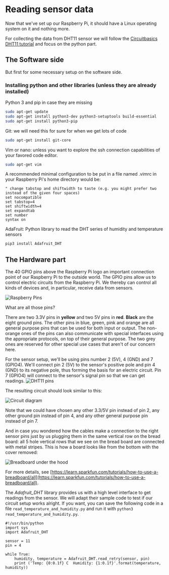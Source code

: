 # Reading sensor data

Now that we've set up our Raspberry Pi, it should have a Linux operating system on it and nothing more.

For collecting the data from DHT11 sensor we will follow the [Circuitbasics DHT11 tutorial](http://www.circuitbasics.com/how-to-set-up-the-dht11-humidity-sensor-on-the-raspberry-pi) and focus on the python part.

## The Software side

But first for some necessary setup on the software side.

### Installing python and other libraries (unless they are already installed)

Python 3 and pip in case they are missing
```bash
sudo apt-get update
sudo apt-get install python3-dev python3-setuptools build-essential
sudo apt-get install python3-pip
```

Git: we will need this for sure for when we get lots of code
```bash
sudo apt-get install git-core
```

Vim or nano: unless you want to explore the ssh connection capabilities of your favored code editor.
```bash
sudo apt-get vim
```
A recommended minimal configuration to be put in a file named .vimrc in your Raspberry Pi's home directory would be:
```
" change tabstop and shiftwidth to taste (e.g. you might prefer two instead of the given four spaces) 
set nocompatible
set tabstop=4
set shiftwidth=4
set expandtab
set number
syntax on
```

AdaFruit: Python library to read the DHT series of humidity and temperature sensors
```bash
pip3 install Adafruit_DHT
```

## The Hardware part

The 40 GPIO pins above the Raspberry Pi logo an important connection point of our Raspberry Pi to the outside world.
The GPIO pins allow us to control electric circuits from the Raspberry Pi. 
We thereby can control all kinds of devices and, in particular, receive data from sensors.

![Raspberry Pins](https://www.rs-online.com/designspark/rel-assets/dsauto/temp/uploaded/githubpin.JPG)

What are all those pins?

There are two 3.3V pins in **yellow** and two 5V pins in **red**.
**Black** are the eight ground pins. 
The other pins in blue, green, pink and orange are all general purpose pins that can be used for both input or output.
The non-orange ones of the pins can also communicate with special interfaces using the appropriate protocols, on top of their general purpose.
The two grey ones are reserved for other special use cases that aren't of our concern here.

For the sensor setup, we'll be using pins number 2 (5V), 4 (GND) and 7 (GPIO4).
We'll connect pin 2 (5V) to the sensor's positive pole and pin 4 (GND) to its negative pole, thus forming the basis for an electric circuit.
Pin 7 (GPIO4) will connect to the sensor's signal pin so that we can get readings.
![DHT11 pins](https://mounishkokkula.files.wordpress.com/2017/02/dht11-pinout-for-three-pin-and-four-pin-types-21.jpg)

The resulting circuit should look similar to this:

![Circuit diagram](http://www.circuitbasics.com/wp-content/uploads/2015/12/How-to-Setup-the-DHT11-on-the-Raspberry-Pi-Three-pin-DHT11-Wiring-Diagram.png) 

Note that we could have chosen any other 3.3/5V pin instead of pin 2, any other ground pin instead of pin 4, and any other general purpose pin instead of pin 7.

And in case you wondered how the cables make a connection to the right sensor pins just by us plugging them in the same vertical row on the bread board:
all 5 hole vertical rows that we see on the bread board are connected with metal stripes.
This is how a board looks like from the bottom with the cover removed:

![Breadboard under the hood](https://cdn.sparkfun.com/r/600-600/assets/e/7/7/e/c/5175c500ce395f5a49000004.jpg)

For more details, see [https://learn.sparkfun.com/tutorials/how-to-use-a-breadboard/all](https://learn.sparkfun.com/tutorials/how-to-use-a-breadboard/all).

The *Adafruit_DHT* library provides us with a high level interface to get readings from the sensor.
We will adapt their sample code to test if our circuit setup works alright.
If you want, you can save the following code in a file `read_temperature_and_humidity.py` and run it with `python3 read_temperature_and_humidity.py`.

```
#!/usr/bin/python
import sys
import Adafruit_DHT

sensor = 11
pin = 4

while True:
    humidity, temperature = Adafruit_DHT.read_retry(sensor, pin)
    print ('Temp: {0:0.1f} C  Humidity: {1:0.1f}'.format(temperature, humidity))
```
